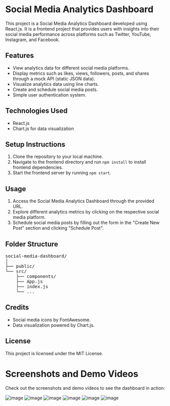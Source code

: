 <h1>Social Media Analytics Dashboard</h1>
<p>This project is a Social Media Analytics Dashboard developed using React.js. It is a frontend project that provides users with insights into their social media performance across platforms such as Twitter, YouTube, Instagram, and Facebook.</p>

<h2>Features</h2>
<ul>
  <li>View analytics data for different social media platforms.</li>
  <li>Display metrics such as likes, views, followers, posts, and shares through a mock API (static JSON data).</li>
  <li>Visualize analytics data using line charts.</li>
  <li>Create and schedule social media posts.</li>
  <li>Simple user authentication system.</li>
</ul>

<h2>Technologies Used</h2>
<ul>
  <li>React.js</li>
  <li>Chart.js for data visualization</li>
</ul>

<h2>Setup Instructions</h2>
<ol>
  <li>Clone the repository to your local machine.</li>
  <li>Navigate to the frontend directory and run <code>npm install</code> to install frontend dependencies.</li>
  <li>Start the frontend server by running <code>npm start</code>.</li>
</ol>

<h2>Usage</h2>
<ol>
  <li>Access the Social Media Analytics Dashboard through the provided URL.</li>
  <li>Explore different analytics metrics by clicking on the respective social media platform.</li>
  <li>Schedule social media posts by filling out the form in the "Create New Post" section and clicking "Schedule Post".</li>
</ol>

<h2>Folder Structure</h2>
<pre>
social-media-dashboard/
│
├── public/
└── src/
    ├── components/
    ├── App.js
    ├── index.js
    └── ...
</pre>

<h2>Credits</h2>
<ul>
  <li>Social media icons by FontAwesome.</li>
  <li>Data visualization powered by Chart.js.</li>
</ul>

<h2>License</h2>
<p>This project is licensed under the MIT License.</p>

<h1>Screenshots and Demo Videos</h1>

<p>Check out the screenshots and demo videos to see the dashboard in action:</p>

![image](https://github.com/ATOMworkplace/Social-Media-Analytics-Dashboard/assets/114564628/1b7f4c4d-6af3-4f7c-9fae-e3dbdd4dfe3e)
![image](https://github.com/ATOMworkplace/Social-Media-Analytics-Dashboard/assets/114564628/38bbece7-62bd-47f1-bfa6-c12f01854572)
![image](https://github.com/ATOMworkplace/Social-Media-Analytics-Dashboard/assets/114564628/88627f0d-bd6e-4813-848d-f4bd6be50844)
![image](https://github.com/ATOMworkplace/Social-Media-Analytics-Dashboard/assets/114564628/b0248542-9e90-43e5-be75-94602c623a2f)
![image](https://github.com/ATOMworkplace/Social-Media-Analytics-Dashboard/assets/114564628/5ceff9c1-3cf5-4aa8-81cc-4de2bd9fd74d)
![image](https://github.com/ATOMworkplace/Social-Media-Analytics-Dashboard/assets/114564628/fbdb4e9e-63d8-450c-9efa-218314bf1cc0)
